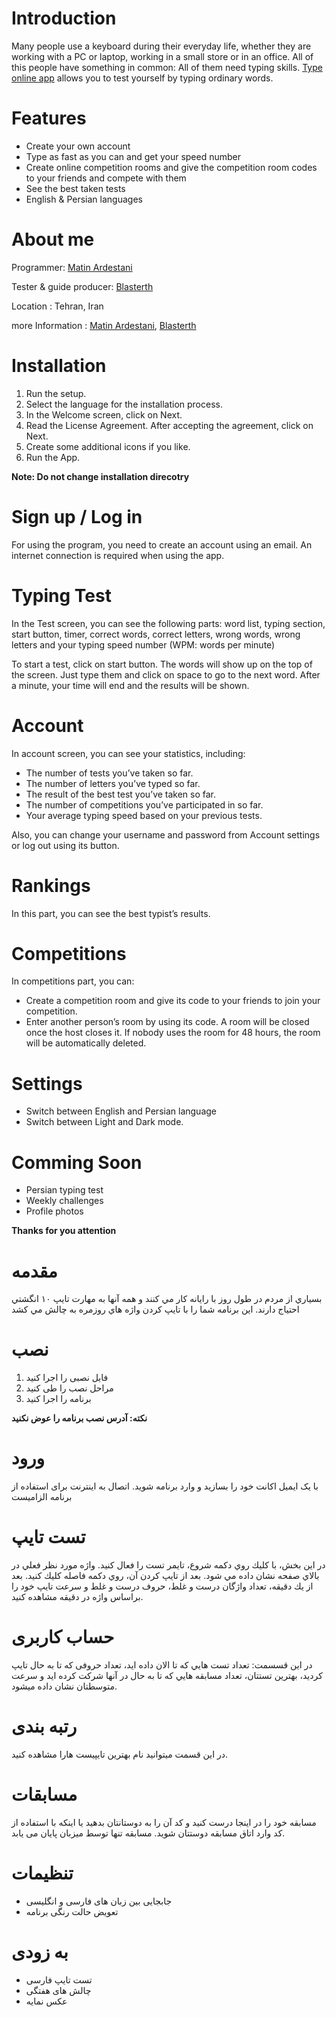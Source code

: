 # Introduction
Many people use a keyboard during their everyday life, whether they are working with a PC or laptop, working in a small store or in an office. All of this people have something in common: All of them need typing skills. [Type online app](https://github.com/Matin-Ardestani/Type-online-app) allows you to test yourself by typing ordinary words.

# Features
- Create your own account
- Type as fast as you can and get your speed number
- Create online competition rooms and give the competition room codes to your friends and compete with them
- See the best taken tests
- English & Persian languages

# About me
Programmer: [Matin Ardestani](https://github.com/Matin-Ardestani/)

Tester & guide producer: [Blasterth](https://www.github.com/blasterth)

Location : Tehran, Iran

more Information : [Matin Ardestani](https://bioly.io/MatinArdestani), [Blasterth](https://www.github.com/blasterth)

# Installation
 1. Run the setup.
 2. Select the language for the installation process.
 3. In the Welcome screen, click on Next.
 4. Read the License Agreement. After accepting the agreement, click on Next.
 5. Create some additional icons if you like.
 6. Run the App.
 
 
 **Note: Do not change installation direcotry**
 
# Sign up / Log in
For using the program, you need to create an account using an email. An
internet connection is required when using the app.

# Typing Test
In the Test screen, you can see the following parts: word list, typing
section, start button, timer, correct words, correct letters, wrong
words, wrong letters and your typing speed number (WPM: words per
minute)

To start a test, click on start button. The words will show up on the top
of the screen. Just type them and click on space to go to the next word.
After a minute, your time will end and the results will be shown.

# Account
In account screen, you can see your statistics, including:
- The number of tests you’ve taken so far.
- The number of letters you’ve typed so far.
- The result of the best test you’ve taken so far.
- The number of competitions you’ve participated in so far.
- Your average typing speed based on your previous tests.

Also, you can change your username and password from Account
settings or log out using its button.

# Rankings
In this part, you can see the best typist’s results.

# Competitions
In competitions part, you can:
- Create a competition room and give its code to your friends to join your competition.
- Enter another person’s room by using its code.
A room will be closed once the host closes it.
If nobody uses the room for 48 hours, the room will be
automatically deleted.

# Settings
- Switch between English and Persian language
- Switch between Light and Dark mode.

# Comming Soon
- Persian typing test
- Weekly challenges
- Profile photos

**Thanks for you attention**

# مقدمه
بسياري از مردم در طول روز با رايانه كار مي كنند و همه آنها به مهارت تايپ ١٠ انگشتي احتياج دارند. اين برنامه شما را
با تايپ كردن واژه هاي روزمره به چالش مي كشد

# نصب
1. فایل نصبی را اجرا کنید
2. مراحل نصب را طی کنید
3. برنامه را اجرا کنید


**نکته: آدرس نصب برنامه را عوض نکنید** 

# ورود
با یک ایمیل اکانت خود را بسازید و وارد برنامه شوید.
اتصال به اینترنت برای استفاده از برنامه الزامیست

# تست تایپ
در اين بخش، با كليك روي دكمه شروع، تايمر تست را فعال كنيد. واژه مورد نظر فعلي در بالاي صفحه نشان داده مي شود. بعد از تايپ كردن آن، روي دكمه فاصله كليك كنيد. بعد از يك دقيقه، تعداد واژگان درست و غلط، حروف درست و غلط و سرعت تايپ خود را براساس
واژه در دقيقه مشاهده كنيد.

# حساب کاربری
در این قسسمت:
تعداد تست هايي كه تا الان داده ايد، تعداد حروفی كه تا به حال تايپ كرديد، بهترين تستتان، تعداد مسابقه هايي كه تا به حال در آنها شركت كرده ايد و سرعت متوسطتان نشان داده
ميشود.

# رتبه بندی
در این قسمت میتوانید نام بهترین تایپیست هارا مشاهده کنید.

# مسابقات
مسابقه خود را در اينجا درست كنيد و كد آن را به دوستانتان بدهيد يا اينكه با استفاده از كد
وارد اتاق مسابقه دوستتان شويد.
مسابقه تنها توسط میزبان پایان می یابد.

# تنظیمات
- جابجایی بین زبان های فارسی و انگلیسی
- تعویض حالت رنگی برنامه


# به زودی
- تست تایپ فارسی
- چالش های هفتگی
- عکس نمایه

